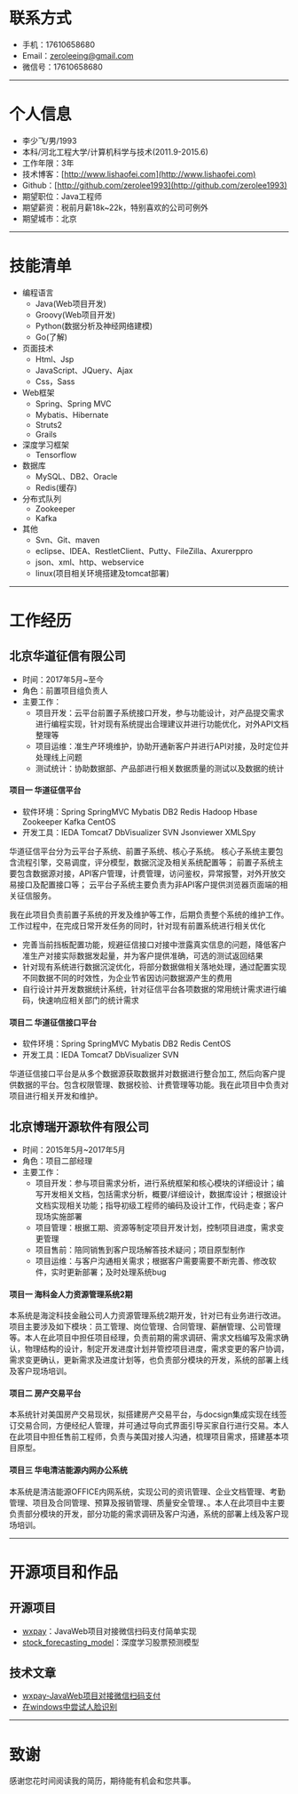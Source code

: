 # 联系方式

- 手机：17610658680
- Email：zeroleeing@gmail.com
- 微信号：17610658680

---

# 个人信息

 - 李少飞/男/1993
 - 本科/河北工程大学/计算机科学与技术(2011.9-2015.6)
 - 工作年限：3年
 - 技术博客：[http://www.lishaofei.com](http://www.lishaofei.com)
 - Github：[http://github.com/zerolee1993](http://github.com/zerolee1993)
 - 期望职位：Java工程师
 - 期望薪资：税前月薪18k~22k，特别喜欢的公司可例外
 - 期望城市：北京

---

# 技能清单

- 编程语言
  - Java(Web项目开发)
  - Groovy(Web项目开发)
  - Python(数据分析及神经网络建模)
  - Go(了解)
- 页面技术
  - Html、Jsp
  - JavaScript、JQuery、Ajax
  - Css，Sass
- Web框架
  - Spring、Spring MVC
  - Mybatis、Hibernate
  - Struts2
  - Grails
- 深度学习框架
  - Tensorflow
- 数据库
  - MySQL、DB2、Oracle
  - Redis(缓存)
- 分布式队列
  - Zookeeper
  - Kafka
- 其他
  - Svn、Git、maven
  - eclipse、IDEA、RestletClient、Putty、FileZilla、Axurerppro
  - json、xml、http、webservice
  - linux(项目相关环境搭建及tomcat部署)

---

# 工作经历

## 北京华道征信有限公司
- 时间：2017年5月~至今
- 角色：前置项目组负责人
- 主要工作：
  - 项目开发：云平台前置子系统接口开发，参与功能设计，对产品提交需求进行编程实现，针对现有系统提出合理建议并进行功能优化，对外API文档整理等
  - 项目运维：准生产环境维护，协助开通新客户并进行API对接，及时定位并处理线上问题
  - 测试统计：协助数据部、产品部进行相关数据质量的测试以及数据的统计

#### 项目一 华道征信平台

- 软件环境：Spring SpringMVC Mybatis DB2 Redis Hadoop Hbase Zookeeper Kafka CentOS
- 开发工具：IEDA Tomcat7 DbVisualizer SVN Jsonviewer XMLSpy

华道征信平台分为云平台子系统、前置子系统、核心子系统。
核心子系统主要包含流程引擎，交易调度，评分模型，数据沉淀及相关系统配置等；
前置子系统主要包含数据源对接，API客户管理，计费管理，访问鉴权，异常报警，对外开放交易接口及配置接口等；
云平台子系统主要负责为非API客户提供浏览器页面端的相关征信服务。

我在此项目负责前置子系统的开发及维护等工作，后期负责整个系统的维护工作。工作过程中，在完成日常开发任务的同时，针对现有前置系统进行相关优化
- 完善当前挡板配置功能，规避征信接口对接中泄露真实信息的问题，降低客户准生产对接实际数据发起量，并为客户提供准确，可选的测试返回结果
- 针对现有系统进行数据沉淀优化，将部分数据做相关落地处理，通过配置实现不同数据不同的时效性，为企业节省因访问数据源产生的费用
- 自行设计并开发数据统计系统，针对征信平台各项数据的常用统计需求进行编码，快速响应相关部门的统计需求


#### 项目二 华道征信接口平台

- 软件环境：Spring SpringMVC Mybatis DB2 Redis CentOS
- 开发工具：IEDA Tomcat7 DbVisualizer SVN

华道征信接口平台是从多个数据源获取数据并对数据进行整合加工, 然后向客户提供数据的平台。包含权限管理、数据校验、计费管理等功能。我在此项目中负责对项目进行相关开发和维护。


## 北京博瑞开源软件有限公司
- 时间：2015年5月~2017年5月
- 角色：项目二部经理
- 主要工作：
  - 项目开发：参与项目需求分析，进行系统框架和核心模块的详细设计；编写开发相关文档，包括需求分析，概要/详细设计，数据库设计；根据设计文档实现相关功能；指导初级工程师的编码及设计工作，代码走查；客户现场实施部署
  - 项目管理：根据工期、资源等制定项目开发计划，控制项目进度，需求变更管理
  - 项目售前：陪同销售到客户现场解答技术疑问；项目原型制作
  - 项目运维：与客户沟通相关需求；根据客户需要需要不断完善、修改软件，实时更新部署；及时处理系统bug

#### 项目一 海科金人力资源管理系统2期
本系统是海淀科技金融公司人力资源管理系统2期开发，针对已有业务进行改进。项目主要涉及如下模块：员工管理、岗位管理、合同管理、薪酬管理、公司管理等。本人在此项目中担任项目经理，负责前期的需求调研、需求文档编写及需求确认，物理结构的设计，制定开发进度计划并管控项目进度，需求变更的客户协调，需求变更确认，更新需求及进度计划等，也负责部分模块的开发，系统的部署上线及客户现场培训。

#### 项目二 房产交易平台
本系统针对美国房产交易现状，拟搭建房产交易平台，与docsign集成实现在线签订交易合同，方便经纪人管理，并可通过导向式界面引导买家自行进行交易。本人在此项目中担任售前工程师，负责与美国对接人沟通，梳理项目需求，搭建基本项目原型。

#### 项目三 华电清洁能源内网办公系统
本系统是清洁能源OFFICE内网系统，实现公司的资讯管理、企业文档管理、考勤管理、项目及合同管理、预算及报销管理、质量安全管理、。本人在此项目中主要负责部分模块的开发，部分功能的需求调研及客户沟通，系统的部署上线及客户现场培训。

---

# 开源项目和作品

## 开源项目
- [wxpay](https://github.com/zerolee1993/wxpay)：JavaWeb项目对接微信扫码支付简单实现
- [stock_forecasting_model](https://github.com/zerolee1993/stock_forecasting_model)：深度学习股票预测模型

## 技术文章
- [wxpay-JavaWeb项目对接微信扫码支付](http://www.lishaofei.com/technology/2018/04/26/wxpay.html)
- [在windows中尝试人脸识别](http://www.lishaofei.com/technology/2018/04/26/face-recognition.html)

---

# 致谢
感谢您花时间阅读我的简历，期待能有机会和您共事。
